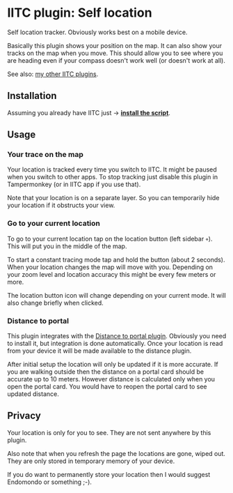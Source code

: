 # IITC plugin: Self location

Self location tracker. Obviously works best on a mobile device.

Basically this plugin shows your position on the map. It can also show your tracks on the map when you move. This should allow you to see where you are heading even if your compass doesn't work well (or doesn't work at all).

See also: [my other IITC plugins](https://github.com/search?q=user%3AEccenux+iitc-plugin&type=Repositories).

Installation
------------

Assuming you already have IITC just &rarr; **[install the script](https://github.com/Eccenux/iitc-plugin-self-location/raw/master/self-location.user.js)**.

Usage
------------

### Your trace on the map ###

Your location is tracked every time you switch to IITC. It might be paused when you switch to other apps.
To stop tracking just disable this plugin in Tampermonkey (or in IITC app if you use that).

Note that your location is on a separate layer. So you can temporarily hide your location if it obstructs your view.

### Go to your current location ###

To go to your current location tap on the location button (left sidebar `⌖`). This will put you in the middle of the map.

To start a constant tracing mode tap and hold the button (about 2 seconds). When your location changes the map will move with you. Depending on your zoom level and location accuracy this might be every few meters or more.

The location button icon will change depending on your current mode. It will also change briefly when clicked. 

### Distance to portal ###

This plugin integrates with the [Distance to portal plugin](https://iitc.me/desktop/#plugin-distance-to-portal). Obviously you need to install it, but integration is done automatically. Once your location is read from your device it will be made available to the distance plugin.

After initial setup the location will only be updated if it is more accurate. If you are walking outside then the distance on a portal card should be accurate up to 10 meters. However distance is calculated only when you open the portal card. You would have to reopen the portal card to see updated distance.

Privacy
-------

Your location is only for you to see. They are not sent anywhere by this plugin.

Also note that when you refresh the page the locations are gone, wiped out. They are only stored in temporary memory of your device.

If you do want to permanently store your location then I would suggest Endomondo or something ;-).
